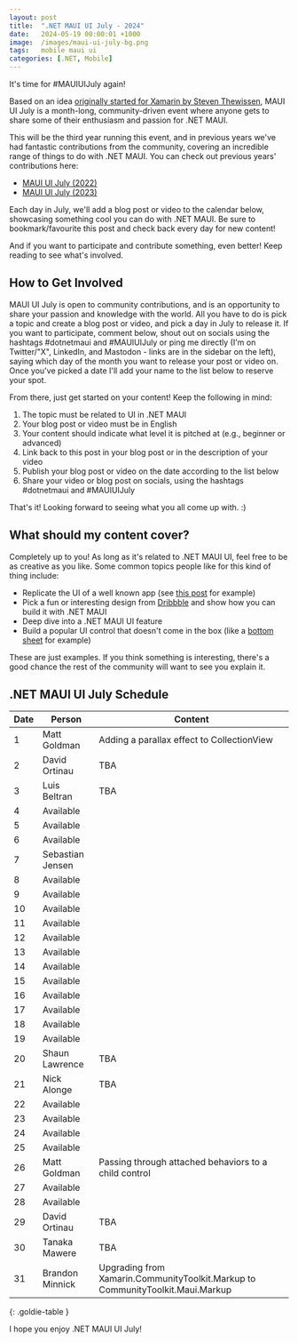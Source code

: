 ```yaml
---
layout: post
title:  ".NET MAUI UI July - 2024"
date:   2024-05-19 00:00:01 +1000
image:  /images/maui-ui-july-bg.png
tags:   mobile maui ui
categories: [.NET, Mobile]
---
```


It's time for #MAUIUIJuly again!

Based on an idea [originally started for Xamarin by Steven Thewissen](https://thewissen.io/introducing-xamarin-ui-july/), MAUI UI July is a month-long, community-driven event where anyone gets to share some of their enthusiasm and passion for .NET MAUI.

This will be the third year running this event, and in previous years we've had fantastic contributions from the community, covering an incredible range of things to do with .NET MAUI. You can check out previous years' contributions here:

* [MAUI UI July (2022)](/posts/maui-ui-july)
* [MAUI UI July (2023)](/posts/maui-ui-july-23)

Each day in July, we'll add a blog post or video to the calendar below, showcasing something cool you can do with .NET MAUI. Be sure to bookmark/favourite this post and check back every day for new content!

And if you want to participate and contribute something, even better! Keep reading to see what's involved.

## How to Get Involved

MAUI UI July is open to community contributions, and is an opportunity to share your passion and knowledge with the world. All you have to do is pick a topic and create a blog post or video, and pick a day in July to release it. If you want to participate, comment below, shout out on socials using the hashtags #dotnetmaui and #MAUIUIJuly or ping me directly (I'm on Twitter/"X", LinkedIn, and Mastodon - links are in the sidebar on the left), saying which day of the month you want to release your post or video on. Once you've picked a date I'll add your name to the list below to reserve your spot.

From there, just get started on your content! Keep the following in mind:

1. The topic must be related to UI in .NET MAUI
2. Your blog post or video must be in English
3. Your content should indicate what level it is pitched at (e.g., beginner or advanced)
4. Link back to this post in your blog post or in the description of your video
5. Publish your blog post or video on the date according to the list below
6. Share your video or blog post on socials, using the hashtags #dotnetmaui and #MAUIUIJuly

That's it! Looking forward to seeing what you all come up with. :)

## What should my content cover?

Completely up to you! As long as it's related to .NET MAUI UI, feel free to be as creative as you like. Some common topics people like for this kind of thing include:

* Replicate the UI of a well known app (see [this post](/posts/outlook-clone) for example)
* Pick a fun or interesting design from [Dribbble](https://dribbble.com) and show how you can build it with .NET MAUI
* Deep dive into a .NET MAUI UI feature
* Build a popular UI control that doesn't come in the box (like a [bottom sheet](https://blogs.xgenoapps.com/post/2022/07/23/maui-bottom-sheet) for example)

These are just examples. If you think something is interesting, there's a good chance the rest of the community will want to see you explain it.


## .NET MAUI UI July Schedule
| Date | Person           | Content                                                                        |
| ---- | ---------------- | ------------------------------------------------------------------------------ |
| 1    | Matt Goldman     | Adding a parallax effect to CollectionView                                     |
| 2    | David Ortinau    | TBA                                                                            |
| 3    | Luis Beltran     | TBA                                                                            |
| 4    | Available        |                                                                                |
| 5    | Available        |                                                                                |
| 6    | Available        |                                                                                |
| 7    | Sebastian Jensen |                                                                                |
| 8    | Available        |                                                                                |
| 9    | Available        |                                                                                |
| 10   | Available        |                                                                                |
| 11   | Available        |                                                                                |
| 12   | Available        |                                                                                |
| 13   | Available        |                                                                                |
| 14   | Available        |                                                                                |
| 15   | Available        |                                                                                |
| 16   | Available        |                                                                                |
| 17   | Available        |                                                                                |
| 18   | Available        |                                                                                |
| 19   | Available        |                                                                                |
| 20   | Shaun Lawrence   | TBA                                                                            |
| 21   | Nick Alonge      | TBA                                                                            |
| 22   | Available        |                                                                                |
| 23   | Available        |                                                                                |
| 24   | Available        |                                                                                |
| 25   | Available        |                                                                                |
| 26   | Matt Goldman     | Passing through attached behaviors to a child control                          |
| 27   | Available        |                                                                                |
| 28   | Available        |                                                                                |
| 29   | David Ortinau    | TBA                                                                            |
| 30   | Tanaka Mawere    | TBA                                                                            |
| 31   | Brandon Minnick  | Upgrading from Xamarin.CommunityToolkit.Markup to CommunityToolkit.Maui.Markup |

{: .goldie-table }

I hope you enjoy .NET MAUI UI July!

